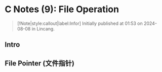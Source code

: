 # C Notes (9): File Operation

> [!Note|style:callout|label:Infor]
Initially published at 01:53 on 2024-08-08 in Lincang.


## Intro 

## File Pointer (文件指针)

## 